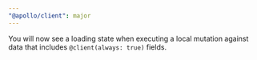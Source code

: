 ```yaml
---
"@apollo/client": major
---
```


You will now see a loading state when executing a local mutation against data that includes `@client(always: true)` fields.
